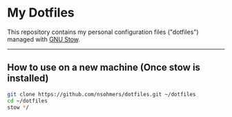 # My Dotfiles

This repository contains my personal configuration files ("dotfiles") managed with [GNU Stow](https://www.gnu.org/software/stow/).

---

## How to use on a new machine (Once stow is installed)

```bash
git clone https://github.com/nsohmers/dotfiles.git ~/dotfiles
cd ~/dotfiles
stow */
```
